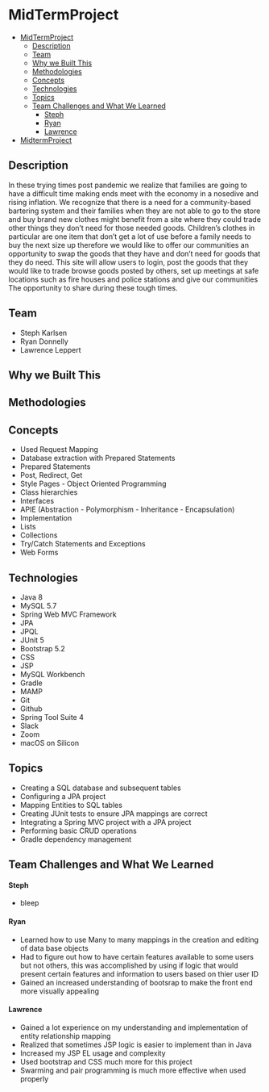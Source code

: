 # MidTermProject

- [MidTermProject](#midtermproject)
  - [Description](#description)
  - [Team](#team)
  - [Why we Built This](#why-we-built-this)
  - [Methodologies](#methodologies)
  - [Concepts](#concepts)
  - [Technologies](#technologies)
  - [Topics](#topics)
  - [Team Challenges and What We Learned](#team-challenges-and-what-we-learned)
      - [Steph](#steph)
      - [Ryan](#ryan)
      - [Lawrence](#lawrence)
- [MidtermProject](#midtermproject-1)

## Description
In these trying times post pandemic we realize that families are going to have a difficult time making ends meet with the economy in a nosedive and rising inflation. We recognize that there is a need for a community-based bartering system and their families when they are not able to go to the store and buy brand new clothes might benefit from a site where they could trade other things they don’t need for those needed goods. Children’s clothes in particular are one item that don’t get a lot of use before a family needs to buy the next size up therefore we would like to offer our communities an opportunity to swap the goods that they have and don’t need for goods that they do need. This site will allow users to login, post the goods that they would like to trade browse goods posted by others, set up meetings at safe locations such as fire houses and police stations and give our communities The opportunity to share during these tough times.

## Team
- Steph Karlsen
- Ryan Donnelly
- Lawrence Leppert

## Why we Built This

## Methodologies
## Concepts
- Used Request Mapping
- Database extraction with Prepared Statements
- Prepared Statements
- Post, Redirect, Get
- Style Pages - Object Oriented Programming
- Class hierarchies
- Interfaces
- APIE (Abstraction - Polymorphism - Inheritance - Encapsulation)
- Implementation
- Lists
- Collections
- Try/Catch Statements and Exceptions
- Web Forms

## Technologies
- Java 8
- MySQL 5.7
- Spring Web MVC Framework
- JPA
- JPQL
- JUnit 5
- Bootstrap 5.2
- CSS
- JSP
- MySQL Workbench
- Gradle
- MAMP
- Git
- Github
- Spring Tool Suite 4
- Slack
- Zoom
- macOS on Silicon

## Topics
- Creating a SQL database and subsequent tables
- Configuring a JPA project
- Mapping Entities to SQL tables
- Creating JUnit tests to ensure JPA mappings are correct
- Integrating a Spring MVC project with a JPA project
- Performing basic CRUD operations
- Gradle dependency management

## Team Challenges and What We Learned
#### Steph
- bleep

#### Ryan
- Learned how to use Many to many mappings in the creation and editing of data base objects
- Had to figure out how to have certain features available to some users but not others, this was accomplished by using if logic that would present      certain features and information to users based on thier user ID
- Gained an increased understanding of bootsrap to make the front end more visually appealing 

#### Lawrence
- Gained a lot experience on my understanding and implementation of entity relationship mapping
- Realized that sometimes JSP logic is easier to implement than in Java
- Increased my JSP EL usage and complexity
- Used bootstrap and CSS much more for this project
- Swarming and pair programming is much more effective when used properly

